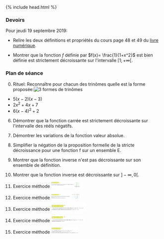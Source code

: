 {% include head.html %}

### Devoirs

Pour jeudi 19 septembre 2019: 

*  Relire les deux définitions et propriétés du cours page 48 et 49 du [livre numérique](https://fr.calameo.com/read/000596729923535cd3427).

* Montrer que la fonction $f$ définie par $f(x)= \frac{1}{1+x^2}$ est bien définie est strictement décroissante sur l'intervalle $[1;+\infty[$.

### Plan de séance

0. Rituel: Reconnaître pour chacun des trinômes quelle est la forme proposée:<img src="./assets/img/formesTrinomes.png" alt="3 formes de trinômes" height="20"/>
* $5(x-2)(x-3)$<br/>
* $2x^2+4x+7$<br/>
* $6(x-4)^2+2$

6. Démontrer que la fonction carrée est strictement décroissante sur l'intervalle des rééls négatifs.

6. Démontrer les variations de la fonction valeur absolue.

4. Simplifier la négation de la proposition formelle de la stricte décroissance pour une fonction f sur un ensemble E.

7. Montrer que la fonction inverse n'est pas décroissante sur son ensemble de définition.

15. Montrer que la fonction inverse est décroissante sur $]-\infty, 0[$.

1. Exercice méthode <img src="./assets/img/p49methode.png" alt="methode page 49" height="20"/>

1. Exercice méthode <img src="./assets/img/p50methode.png" alt="methode page 50" height="20"/>

1. Exercice méthode <img src="./assets/img/p51methode.png" alt="methode page 51" height="20"/>

1. Exercice méthode <img src="./assets/img/p52methode.png" alt="methode page 52" height="20"/>

1. Exercice méthode <img src="./assets/img/p53methode.png" alt="methode page 53" height="20"/>

<!--
10. Rappeler la définition d'une fonction impaire.

11. Montrer que la fonction $h(x)=1+x^3$ n'est pas impaire.

12. Rappeler la définition du nombre racine carrée de 2.

13. Proposer un énoncé mathématique qui exprime le bien fondé de la définition précédente.

14. Démontrer l'unicité dans la définition de la racine 2.

16. Montrer que la fonction racine carrée est strictement croissante sur son ensemble de définition.


1. À 14 heures à lorgues, il faisait $t_1=28.2°C$ et à 21h $t_2=25.3°C$. Quel est l'écart entre ces deux mesures et quel est l'écart absolu ? Présenter une expression formelle en $t_1$,$t_2$ pour ces deux quantités.

1. On considère les points $A_1(2;0)$ et $A_2(\pi;0)$, dans un repère orthonormé. 
  * Calculer la distance $A_1A_2$ en rappelant la formule générale (on note $A_1(x_1;y_1)$ et $A_2(x_2;y_2))$.
  * Calculer les coordonnées du vecteur $\vec{A_1A_2}$ en rappelant la formule générale.
-->
